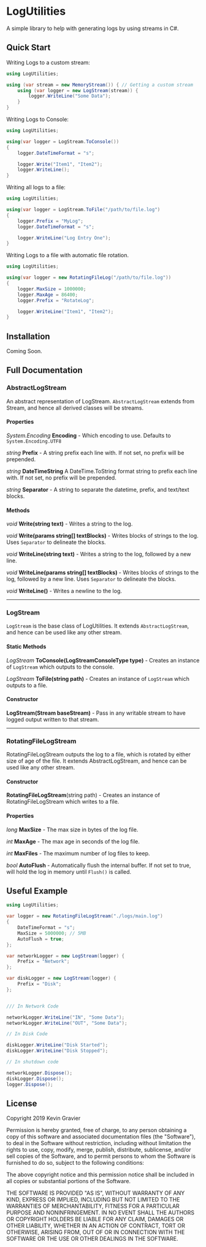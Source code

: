 LogUtilities
============

A simple library to help with generating logs by using streams in C#.

## Quick Start

Writing Logs to a custom stream:

```csharp
using LogUtilities;

using (var stream = new MemoryStream()) { // Getting a custom stream
	using (var logger = new LogStream(stream)) {
		logger.WriteLine("Some Data");
	}
}
```

Writing Logs to Console:

```csharp
using LogUtilities;

using(var logger = LogStream.ToConsole())
{
	logger.DateTimeFormat = "s";

	logger.Write("Item1", "Item2");
	logger.WriteLine();
}
```

Writing all logs to a file:

```csharp
using LogUtilities;

using(var logger = LogStream.ToFile("/path/to/file.log")
{
	logger.Prefix = "MyLog";
	logger.DateTimeFormat = "s";

	logger.WriteLine("Log Entry One");
}
```

Writing Logs to a file with automatic file rotation.

```csharp
using LogUtilities;

using(var logger = new RotatingFileLog("/path/to/file.log"))
{
	logger.MaxSize = 1000000;
	logger.MaxAge = 86400;
	logger.Prefix = "RotateLog";

	logger.WriteLine("Item1", "Item2");
}
```

## Installation

Coming Soon.

## Full Documentation

### AbstractLogStream

An abstract representation of LogStream. `AbstractLogStream` extends from Stream, and hence all
derived classes will be streams.

#### Properties

*System.Encoding* **Encoding** - Which encoding to use. Defaults to `System.Encoding.UTF8`

*string* **Prefix** - A string prefix each line with. If not set, no prefix will be prepended.

*string* **DateTimeString** A DateTime.ToString format string to prefix each line with. If not set, no prefix will be prepended.

*string* **Separator** - A string to separate the datetime, prefix, and text/text blocks.

#### Methods

*void* **Write(string text)** - Writes a string to the log.

*void* **Write(params string[] textBlocks)** - Writes blocks of strings to the log. Uses `Separator` to delineate the blocks.

*void* **WriteLine(string text)** - Writes a string to the log, followed by a new line.

*void* **WriteLine(params string[] textBlocks)** - Writes blocks of strings to the log, followed by a new line. Uses `Separator` to delineate the blocks.

*void* **WriteLine()** - Writes a newline to the log.

----

### LogStream

`LogStream` is the base class of LogUtilities. It extends `AbstractLogStream`, and hence can be used like any other stream.

#### Static Methods

*LogStream* **ToConsole(LogStreamConsoleType type)** - Creates an instance of `LogStream` which outputs to the console.

*LogStream* **ToFile(string path)** - Creates an instance of `LogStream` which outputs to a file.

#### Constructor

**LogStream(Stream baseStream)** - Pass in any writable stream to have logged output written to that stream.

----

### RotatingFileLogStream

RotatingFileLogStream outputs the log to a file, which is rotated by either size of age of the file. It extends AbstractLogStream, 
and hence can be used like any other stream.

#### Constructor

**RotatingFileLogStream**(string path) - Creates an instance of RotatingFileLogStream which writes to a file.

#### Properties

*long* **MaxSize** - The max size in bytes of the log file.

*int* **MaxAge** - The max age in seconds of the log file.

*int* **MaxFiles** - The maximum number of log files to keep.

*bool* **AutoFlush** - Automatically flush the internal buffer. If not set to true, will hold the log in memory until `Flush()` is called.

## Useful Example

```csharp
using LogUtilities;

var logger = new RotatingFileLogStream("./logs/main.log")
{
	DateTimeFormat = "s";
	MaxSize = 5000000; // 5MB
	AutoFlush = true;
};

var networkLogger = new LogStream(logger) {
	Prefix = "Network";
};

var diskLogger = new LogStream(logger) {
	Prefix = "Disk";
};


/// In Network Code

networkLogger.WriteLine("IN", "Some Data");
networkLogger.WriteLine("OUT", "Some Data");

// In Disk Code

diskLogger.WriteLine("Disk Started");
diskLogger.WriteLine("Disk Stopped");

// In shutdown code

networkLogger.Dispose();
diskLogger.Dispose();
logger.Dispose();
```

## License

Copyright 2019 Kevin Gravier

Permission is hereby granted, free of charge, to any person obtaining a copy of this software and associated documentation files (the "Software"), to deal in the Software without restriction, including without limitation the rights to use, copy, modify, merge, publish, distribute, sublicense, and/or sell copies of the Software, and to permit persons to whom the Software is furnished to do so, subject to the following conditions:

The above copyright notice and this permission notice shall be included in all copies or substantial portions of the Software.

THE SOFTWARE IS PROVIDED "AS IS", WITHOUT WARRANTY OF ANY KIND, EXPRESS OR IMPLIED, INCLUDING BUT NOT LIMITED TO THE WARRANTIES OF MERCHANTABILITY, FITNESS FOR A PARTICULAR PURPOSE AND NONINFRINGEMENT. IN NO EVENT SHALL THE AUTHORS OR COPYRIGHT HOLDERS BE LIABLE FOR ANY CLAIM, DAMAGES OR OTHER LIABILITY, WHETHER IN AN ACTION OF CONTRACT, TORT OR OTHERWISE, ARISING FROM, OUT OF OR IN CONNECTION WITH THE SOFTWARE OR THE USE OR OTHER DEALINGS IN THE SOFTWARE.